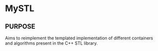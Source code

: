 # MySTL

## PURPOSE
Aims to reimplement the templated implementation of different containers and algorithms present in the C++ STL library.
